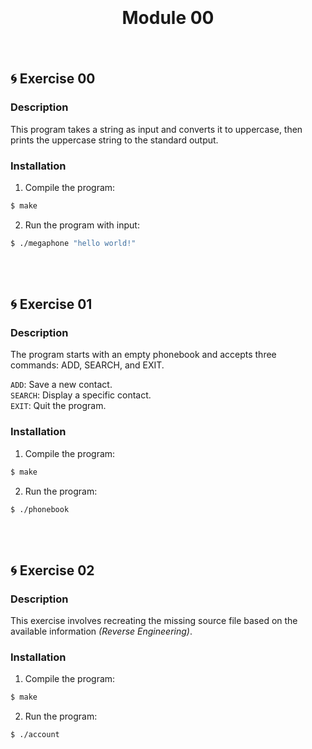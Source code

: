 <style>
  .center {
    text-align: center; /* Center the text horizontally */
    margin: 0 auto; /* Center the container horizontally */
    padding: 20px; /* Optional: Add some padding for spacing */
  }
</style>

<div class="center">
  <h1>Module 00</h1>
</div>

## 🌀 Exercise 00
### Description
This program takes a string as input and converts it to uppercase, then prints the uppercase string to the standard output.
<br>
### Installation
1. Compile the program:
```bash 
$ make 
```
2. Run the program with input:
```bash 
$ ./megaphone "hello world!"
```
<br>
<br>

## 🌀 Exercise 01
### Description
The program starts with an empty phonebook and accepts three commands: ADD, SEARCH, and EXIT.
<br>

`ADD`: Save a new contact. <br>
`SEARCH`: Display a specific contact. <br>
`EXIT`: Quit the program. <br>
### Installation
1. Compile the program:
```bash 
$ make 
```
2. Run the program:
```bash 
$ ./phonebook
```
<br>
<br>

## 🌀 Exercise 02
### Description
This exercise involves recreating the missing source file based on the available information *(Reverse Engineering)*.
<br>
### Installation
1. Compile the program:
```bash 
$ make 
```
2. Run the program:
```bash 
$ ./account
```

